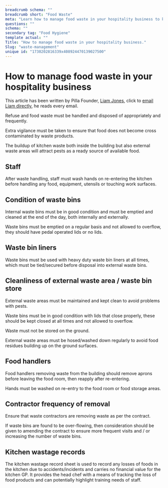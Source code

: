 ```yaml
---
breadcrumb schema: ""
breadcrumb short: "Food Waste"
meta: "Learn how to manage food waste in your hospitality business to keep pests away and avoid cross-contamination. Tips include proper bin usage, waste area cleanliness, and staff hygiene."
questions: ""
schema: ""
secondary tag: "Food Hygiene"
template actual: ""
Title: "How to manage food waste in your hospitality business."
Slug: "waste-management"
unique id: "1730202816339x408924470139027500"
---
```


# How to manage food waste in your hospitality business

 This article has been written by Pilla Founder,&nbsp;[Liam Jones](https://yourpilla.com/profile/liam-jones), click to&nbsp;[email Liam directly](mailto:liam@yourpilla.com), he reads every email.

 Refuse and food waste must be handled and disposed of appropriately and frequently.

 Extra vigilance must be taken to ensure that food does not become cross contaminated by waste products.

 The buildup of kitchen waste both inside the building but also external waste areas will attract pests as a ready source of available food.

 ## Staff

 After waste handling, staff must wash hands on re-entering the kitchen before handling any food, equipment, utensils or touching work surfaces.

 ## Condition of waste bins

 Internal waste bins must be in good condition and must be emptied and cleaned at the end of the day, both internally and externally.

 Waste bins must be emptied on a regular basis and not allowed to overflow, they should have pedal operated lids or no lids.

 ## Waste bin liners

 Waste bins must be used with heavy duty waste bin liners at all times, which must be tied/secured before disposal into external waste bins.

 ## Cleanliness of external waste area / waste bin store

 External waste areas must be maintained and kept clean to avoid problems with pests.

 Waste bins must be in good condition with lids that close properly, these should be kept closed at all times and not allowed to overflow.

 Waste must not be stored on the ground.

 External waste areas must be hosed/washed down regularly to avoid food residues building up on the ground surfaces.

 ## Food handlers

 Food handlers removing waste from the building should remove aprons before leaving the food room, then reapply after re-entering.

 Hands must be washed on re-entry to the food room or food storage areas.

 ## Contractor frequency of removal

 Ensure that waste contractors are removing waste as per the contract.

 If waste bins are found to be over-flowing, then consideration should be given to amending the contract to ensure more frequent visits and / or increasing the number of waste bins.

 ## Kitchen wastage records

 The kitchen wastage record sheet is used to record any losses of foods in the kitchen due to accidents/incidents and carries no financial value for the kitchen GP. It provides the head chef with a means of tracking the loss of food products and can potentially highlight training needs of staff.